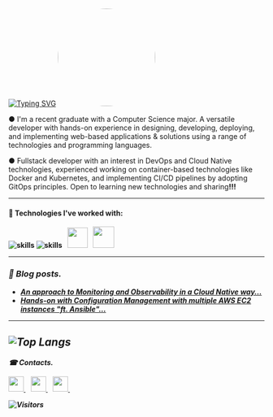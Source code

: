 [![Typing SVG](https://readme-typing-svg.demolab.com/?lines=🙏+It's+Yash+rv...;Welcome+to+my+GitHub+profile)](https://git.io/typing-svg) <img style="width:20vw; border-radius:50%; margin-top: 20px" src="https://media3.giphy.com/media/v1.Y2lkPTc5MGI3NjExMzg1NDIxZjBmMDRjZmI1YTlhZjNjYTE4NGZiZTIzNzQzMDQ3MjY2NCZlcD12MV9pbnRlcm5hbF9naWZzX2dpZklkJmN0PWc/NytMLKyiaIh6VH9SPm/giphy.gif"/>  

● I'm a recent graduate with a Computer Science major. A versatile developer with hands-on experience in designing, developing, deploying, and implementing web-based applications & solutions using a range of technologies and programming languages.

● Fullstack developer with an interest in DevOps and Cloud Native technologies, experienced working on container-based technologies like Docker and Kubernetes, and implementing CI/CD pipelines by adopting GitOps principles. Open to learning new technologies and sharing<b>!!!


---

#### 🔧 Technologies I've worked with: 

![skills](https://skillicons.dev/icons?i=js,react,go,mongodb,python,django,flask,git,github,gitlab,linux&theme=light) ![skills](https://skillicons.dev/icons?i=bash,docker,kubernetes,ansible,jenkins,prometheus,grafana,aws&theme=light) &nbsp;<i>
    <img width="40" src="https://www.vectorlogo.zone/logos/helmsh/helmsh-icon.svg" />&nbsp; &nbsp;<img width="42" src="https://www.vectorlogo.zone/logos/argoprojio/argoprojio-icon.svg" />
    &nbsp; 

  ---

### 📝 Blog posts.
<!-- BLOG-POST-LIST:START -->
- [An approach to Monitoring and Observability 
in a Cloud Native way...](https://yashrv.hashnode.dev/why-and-how-to-monitor-or-observe)
- [Hands-on with Configuration Management with multiple AWS EC2 instances &quot;ft. Ansible&quot;...](https://yashrv.hashnode.dev/hands-on-with-configuration-management-with-multiple-aws-ec2-instances-ft-ansible)
<!-- BLOG-POST-LIST:END -->


---
![Top Langs](https://github-readme-stats.vercel.app/api/top-langs/?username=YashV1729&theme=tokyonight)
---
#### ☎ Contacts. 
<a href="https://www.linkedin.com/in/yashrv/">
   <img width="30px" src="https://www.vectorlogo.zone/logos/linkedin/linkedin-icon.svg" />
</a>&ensp;


 <a href="https://yash-rv.medium.com/">
    <img width="30px" src="https://www.vectorlogo.zone/logos/medium/medium-tile.svg" />
 </a>&ensp;
  
  <a href="https://yashrv.hashnode.dev/">
    <img width="30px" src="https://imgs.search.brave.com/bSJtKUH8DPqnSZnJBIDElHnQGodqAKDS3hfkFxiSyhM/rs:fit:500:500:1/g:ce/aHR0cHM6Ly9hc3Nl/dHMuc3RpY2twbmcu/Y29tL2ltYWdlcy82/MmRlYTgwNWZmM2M2/ZTRiOGI1ZGU4YmMu/cG5n" />
  </a>&ensp;
  
 ![Visitors](https://visitor-badge.laobi.icu/badge?page_id=YashV1729.YashV1729)
